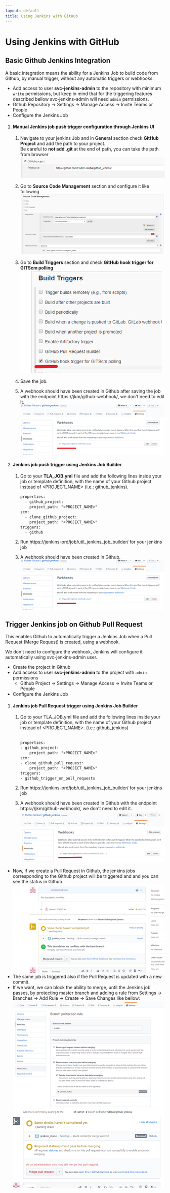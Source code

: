 ```yaml
---
layout: default
title: Using Jenkins with GitHub
---
```


# Using Jenkins with GitHub

## Basic Github Jenkins Integration

A basic integration means the ability for a Jenkins Job to build code from Github, by manual trigger, without any automatic triggers or webhooks.

- Add access to user **svc-jenkins-admin** to the repository with minimum `write` permissions, but keep in mind that for the triggering features described bellow svc-jenkins-admin will need `admin` permissions.
- Github Repository → Settings → Manage Access → Invite Teams or People
- Configure the Jenkins Job

1.  #### Manual Jenkins job push trigger configuration through Jenkins UI

    1.  Navigate to your jenkins Job and in **General** section check **GitHub Project** and add the path to your project.  
        Be careful to **not add .git** at the end of path, you can take the path from browser  
        ![Add project path](/docs/using-jenkins/ui-1.png)
    2.  Go to **Source Code Management** section and configure it like following ![Source Code Management](/docs/using-jenkins/ui-2.png)
    3.  Go to **Build Triggers** section and check **GitHub hook trigger for GITScm polling**  
        ![Build triggers](/docs/using-jenkins/ui-3.png)

    4.  Save the job.
    5.  A webhook should have been created in Github after saving the job with the endpoint https://jkm/github-webhook/, we don't need to edit it.  
        ![GitHub Webhook](/docs/using-jenkins/ui-4.png)

2.  #### Jenkins job push trigger using Jenkins Job Builder

    1.  Go to your **TLA_JOB.yml** file and add the following lines inside your job or template definition, with the name of your Github project instead of &lt;PROJECT_NAME&gt; (i.e.: github_jenkins).

            properties:
              - github_project:
                project_path: "<PROJECT_NAME>"
            scm:
              - clone_github_project:
                project_path: "<PROJECT_NAME>"
            triggers:
              - github

    2.  Run https://jenkins-prd/job/util_jenkins_job_builder/ for your jenkins job
    3.  A webhook should have been created in Github.  
        ![GitHub Webhook](/docs/using-jenkins/ui-4.png)

## Trigger Jenkins job on Github Pull Request

This enables Github to automatically trigger a Jenkins Job when a Pull Request (Merge Request) is created, using a webhook.

We don't need to configure the webhook, Jenkins will configure it automatically using svc-jenkins-admin user.

- Create the project in Github
- Add access to user **svc-jenkins-admin** to the project with `admin` permissions
  - Github Project → Settings → Manage Access → Invite Teams or People
- Configure the Jenkins Job

1.  #### Jenkins job Pull Request trigger using Jenkins Job Builder

    1.  Go to your TLA_JOB.yml file and add the following lines inside your job or template definition, with the name of your Github project instead of &lt;PROJECT_NAME&gt;. (i.e.: github_jenkins)

        ```

        properties:
        - github_project:
            project_path: "<PROJECT_NAME>"
        scm:
        - clone_github_pull_request:
            project_path: "<PROJECT_NAME>"
        triggers:
        - github_trigger_on_pull_requests

        ```

    2.  Run https://jenkins-prd/job/util_jenkins_job_builder/ for your jenkins job
    3.  A webhook should have been created in Github with the endpoint https://jkm/github-webhook/, we don't need to edit it.  
        ![GitHub Webhooks](/docs/using-jenkins/ui-5.png)

- Now, if we create a Pull Request in Github, the jenkins jobs corresponding to the Github project will be triggered and and you can see the status in Github  
  ![GitHub Pull Request](/docs/using-jenkins/ui-6.png)
- The same job is triggered also if the Pull Request is updated with a new commit.
- If we want, we can block the ability to merge, until the Jenkins job passes, by protecting master branch and adding a rule from Settings → Branches → Add Rule → Create → Save Changes like bellow:  
  ![Block ability to merge](/docs/using-jenkins/ui-7.png)  
  ![Block ability to merge](/docs/using-jenkins/ui-8.png)
